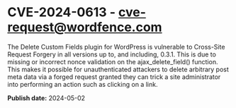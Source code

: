 # CVE-2024-0613 - cve-request@wordfence.com

The Delete Custom Fields plugin for WordPress is vulnerable to Cross-Site Request Forgery in all versions up to, and including, 0.3.1. This is due to missing or incorrect nonce validation on the ajax_delete_field() function. This makes it possible for unauthenticated attackers to delete arbitrary post meta data via a forged request granted they can trick a site administrator into performing an action such as clicking on a link.

**Publish date:** 2024-05-02
